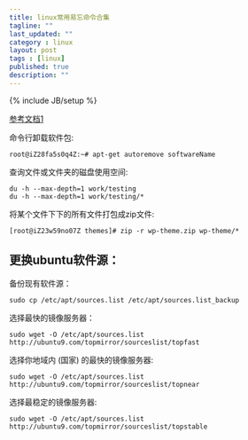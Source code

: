 ```yaml
---
title: linux常用易忘命令合集
tagline: ""
last_updated: ""
category : linux
layout: post
tags : [linux]
published: true
description: ""
---
```

{% include JB/setup %}

[参考文档1](https://segmentfault.com/a/1190000002975306)  

命令行卸载软件包:  

```shell
root@iZ28fa5s0q4Z:~# apt-get autoremove softwareName
```  

查询文件或文件夹的磁盘使用空间:  

```shell
du -h --max-depth=1 work/testing
du -h --max-depth=1 work/testing/*
```  

将某个文件下下的所有文件打包成zip文件:  

```shell
[root@iZ23w59no07Z themes]# zip -r wp-theme.zip wp-theme/*
```  

## 更换ubuntu软件源：  

备份现有软件源：  

```shell
sudo cp /etc/apt/sources.list /etc/apt/sources.list_backup
```  

选择最快的镜像服务器：  

```shell
sudo wget -O /etc/apt/sources.list http://ubuntu9.com/topmirror/sourceslist/topfast
```  

选择你地域内 (国家) 的最快的镜像服务器:  

```shell
sudo wget -O /etc/apt/sources.list http://ubuntu9.com/topmirror/sourceslist/topnear
```  

选择最稳定的镜像服务器:  

```shell
sudo wget -O /etc/apt/sources.list http://ubuntu9.com/topmirror/sourceslist/topstable
```  
